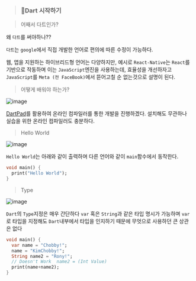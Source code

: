 > ### 🧡Dart 시작하기

> 어째서 다트인가?

왜 `다트`를 써야하나??

`다트`는 `google`에서 직접 개발한 언어로 편의에 따른 수정이 가능하다.

웹, 앱을 지원하는 하이브리드형 언어는 다양하지만, 예시로 `React-Native`는 `React`를 기반으로 작동하며 이는 `JavaScript`엔진을 사용하는데, 효율성을 개선하자고 `JavaScript`를 `Meta (전 FaceBook)`에서 뜯어고칠 순 없는것으로 설명이 된다.

> 어떻게 배워야 하는가?

![image](https://user-images.githubusercontent.com/46777310/211317379-e3f590f2-7bae-4755-bca4-0d43f4c4a8a6.png)

[DartPad](https://dartpad.dev/?)를 활용하여 온라인 컴파일러를 통한 개발을 진행하겠다. 설치해도 무관하나 실습을 위한 온라인 컴파일러도 충분하다.

> Hello World

![image](https://user-images.githubusercontent.com/46777310/211317952-da7760b5-ee46-43f8-9c0f-3d8c9b8e3cd0.png)

`Hello World`는 아래와 같이 출력하며 다른 언어와 같이 `main`함수에서 동작한다.

```dart
void main() {
  print("Hello World");
}

```

> Type

![image](https://user-images.githubusercontent.com/46777310/211319278-3afec31b-256c-4852-a557-94ff5e4b0053.png)

`Dart`의 `Type`지정은 매우 간단하다 `var` 혹은 `String`과 같은 타입 명시가 가능하며 `var`로 타입을 지정해도 `Dart`내부에서 타입을 인지하기 때문에 무엇으로 사용하던 큰 상관은 없다

```dart
void main() {
  var name = "Chobby!";
  name = "KimChobby!";
  String name2 = "Rony!";
  // Doesn't Work  name2 = (Int Value)
  print(name+name2);
}
```
